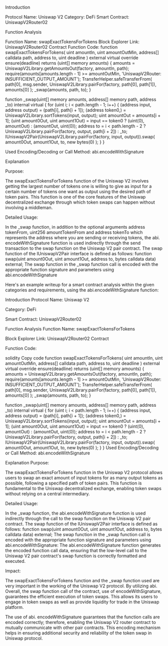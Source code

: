 Introduction

Protocol Name: Uniswap V2
Category: DeFi
Smart Contract: UniswapV2Router02

Function Analysis

Function Name: swapExactTokensForTokens
Block Explorer Link: UniswapV2Router02 Contract
Function Code:
function swapExactTokensForTokens(
    uint amountIn,
    uint amountOutMin,
    address[] calldata path,
    address to,
    uint deadline
) external virtual override ensure(deadline) returns (uint[] memory amounts) {
    amounts = UniswapV2Library.getAmountsOut(factory, amountIn, path);
    require(amounts[amounts.length - 1] >= amountOutMin, 'UniswapV2Router: INSUFFICIENT_OUTPUT_AMOUNT');
    TransferHelper.safeTransferFrom(
        path[0], msg.sender, UniswapV2Library.pairFor(factory, path[0], path[1]), amounts[0]
    );
    _swap(amounts, path, to);
}

function _swap(uint[] memory amounts, address[] memory path, address _to) internal virtual {
    for (uint i; i < path.length - 1; i++) {
        (address input, address output) = (path[i], path[i + 1]);
        (address token0,) = UniswapV2Library.sortTokens(input, output);
        uint amountOut = amounts[i + 1];
        (uint amount0Out, uint amount1Out) = input == token0 ? (uint(0), amountOut) : (amountOut, uint(0));
        address to = i < path.length - 2 ? UniswapV2Library.pairFor(factory, output, path[i + 2]) : _to;
        IUniswapV2Pair(UniswapV2Library.pairFor(factory, input, output)).swap(
            amount0Out, amount1Out, to, new bytes(0)
        );
    }
}

Used Encoding/Decoding or Call Method: abi.encodeWithSignature

Explanation

Purpose:

The swapExactTokensForTokens function of the Uniswap V2 involves getting the largest number of tokens one is willing to give as input for a certain number of tokens one want as output using the desired path of token pairs. This function is one of the core features of the Uniswap decentralized exchange through which token swaps can happen without involving a middleman.

Detailed Usage:

In the _swap function, in addition to the optional arguments address tokenFrom, uint256 amountTokenFrom and address tokenTo which represents the address where you are sending or receiving tokens, the abi. encodeWithSignature function is used indirectly through the send transaction to the swap function on the Uniswap V2 pair contract. The swap function of the IUniswapV2Pair interface is defined as follows:
function swap(uint amount0Out, uint amount1Out, address to, bytes calldata data) external;
The swap function in the _swap function call is encoded with the appropriate function signature and parameters using abi.encodeWithSignature

Here's an example writeup for a smart contract analysis within the given categories and requirements, using the abi.encodeWithSignature function:

Introduction
Protocol Name: Uniswap V2

Category: DeFi

Smart Contract: UniswapV2Router02

Function Analysis
Function Name: swapExactTokensForTokens

Block Explorer Link: UniswapV2Router02 Contract

Function Code:

solidity
Copy code
function swapExactTokensForTokens(
    uint amountIn,
    uint amountOutMin,
    address[] calldata path,
    address to,
    uint deadline
) external virtual override ensure(deadline) returns (uint[] memory amounts) {
    amounts = UniswapV2Library.getAmountsOut(factory, amountIn, path);
    require(amounts[amounts.length - 1] >= amountOutMin, 'UniswapV2Router: INSUFFICIENT_OUTPUT_AMOUNT');
    TransferHelper.safeTransferFrom(
        path[0], msg.sender, UniswapV2Library.pairFor(factory, path[0], path[1]), amounts[0]
    );
    _swap(amounts, path, to);
}

function _swap(uint[] memory amounts, address[] memory path, address _to) internal virtual {
    for (uint i; i < path.length - 1; i++) {
        (address input, address output) = (path[i], path[i + 1]);
        (address token0,) = UniswapV2Library.sortTokens(input, output);
        uint amountOut = amounts[i + 1];
        (uint amount0Out, uint amount1Out) = input == token0 ? (uint(0), amountOut) : (amountOut, uint(0));
        address to = i < path.length - 2 ? UniswapV2Library.pairFor(factory, output, path[i + 2]) : _to;
        IUniswapV2Pair(UniswapV2Library.pairFor(factory, input, output)).swap(
            amount0Out, amount1Out, to, new bytes(0)
        );
    }
}
Used Encoding/Decoding or Call Method: abi.encodeWithSignature

Explanation
Purpose:

The swapExactTokensForTokens function in the Uniswap V2 protocol allows users to swap an exact amount of input tokens for as many output tokens as possible, following a specified path of token pairs. This function is fundamental to the Uniswap decentralized exchange, enabling token swaps without relying on a central intermediary.

Detailed Usage:

In the _swap function, the abi.encodeWithSignature function is used indirectly through the call to the swap function on the Uniswap V2 pair contract. The swap function of the IUniswapV2Pair interface is defined as follows:
function swap(uint amount0Out, uint amount1Out, address to, bytes calldata data) external;
The swap function in the _swap function call is encoded with the appropriate function signature and parameters using abi.encodeWithSignature:
The abi.encodeWithSignature function generates the encoded function call data, ensuring that the low-level call to the Uniswap V2 pair contract's swap function is correctly formatted and executed.

Impact:

The swapExactTokensForTokens function and the _swap function used are very important in the working of the Uniswap V2 protocol. By utilizing abi. Overall, the swap function call of the contract, use of encodeWithSignature, guarantees the efficient execution of token swaps. This allows its users to engage in token swaps as well as provide liquidity for trade in the Uniswap platform.

The use of abi. encodeWithSignature guarantees that the function calls are encoded correctly; therefore, enabling the Uniswap V2 router contract to mutually communicate with other pair contracts. This encoding mechanism helps in ensuring additional security and reliability of the token swap in Uniswap protocol.